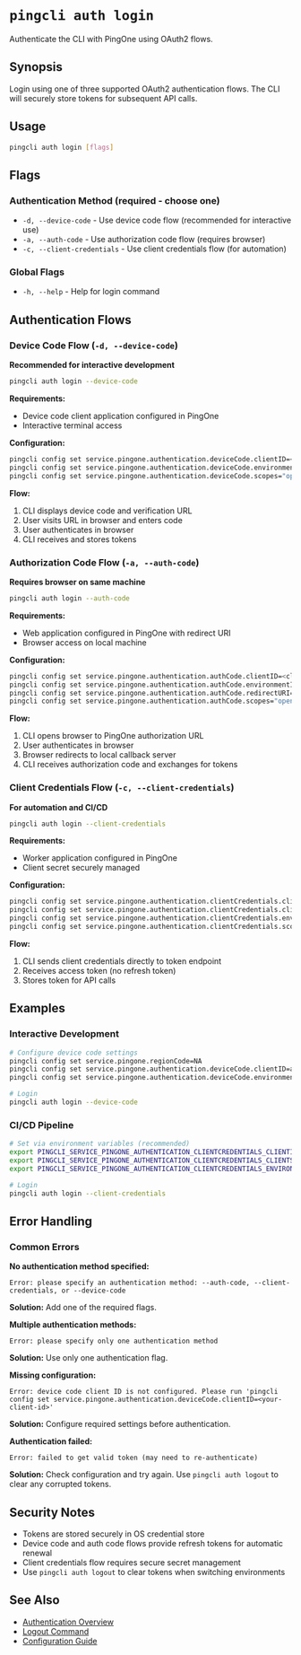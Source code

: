 # `pingcli auth login`

Authenticate the CLI with PingOne using OAuth2 flows.

## Synopsis

Login using one of three supported OAuth2 authentication flows. The CLI will securely store tokens for subsequent API calls.

## Usage
```bash
pingcli auth login [flags]
```

## Flags

### Authentication Method (required - choose one)
- `-d, --device-code` - Use device code flow (recommended for interactive use)
- `-a, --auth-code` - Use authorization code flow (requires browser)
- `-c, --client-credentials` - Use client credentials flow (for automation)

### Global Flags
- `-h, --help` - Help for login command

## Authentication Flows

### Device Code Flow (`-d, --device-code`)
**Recommended for interactive development**

```bash
pingcli auth login --device-code
```

**Requirements:**
- Device code client application configured in PingOne
- Interactive terminal access

**Configuration:**
```bash
pingcli config set service.pingone.authentication.deviceCode.clientID=<client-id>
pingcli config set service.pingone.authentication.deviceCode.environmentID=<env-id>
pingcli config set service.pingone.authentication.deviceCode.scopes="openid,profile"  # optional
```

**Flow:**
1. CLI displays device code and verification URL
2. User visits URL in browser and enters code
3. User authenticates in browser
4. CLI receives and stores tokens

### Authorization Code Flow (`-a, --auth-code`)
**Requires browser on same machine**

```bash
pingcli auth login --auth-code
```

**Requirements:**
- Web application configured in PingOne with redirect URI
- Browser access on local machine

**Configuration:**
```bash
pingcli config set service.pingone.authentication.authCode.clientID=<client-id>
pingcli config set service.pingone.authentication.authCode.environmentID=<env-id>
pingcli config set service.pingone.authentication.authCode.redirectURI=http://localhost:8080/callback
pingcli config set service.pingone.authentication.authCode.scopes="openid,profile"  # optional
```

**Flow:**
1. CLI opens browser to PingOne authorization URL
2. User authenticates in browser
3. Browser redirects to local callback server
4. CLI receives authorization code and exchanges for tokens

### Client Credentials Flow (`-c, --client-credentials`)
**For automation and CI/CD**

```bash
pingcli auth login --client-credentials
```

**Requirements:**
- Worker application configured in PingOne
- Client secret securely managed

**Configuration:**
```bash
pingcli config set service.pingone.authentication.clientCredentials.clientID=<client-id>
pingcli config set service.pingone.authentication.clientCredentials.clientSecret=<client-secret>
pingcli config set service.pingone.authentication.clientCredentials.environmentID=<env-id>
pingcli config set service.pingone.authentication.clientCredentials.scopes="p1:read:*"  # optional
```

**Flow:**
1. CLI sends client credentials directly to token endpoint
2. Receives access token (no refresh token)
3. Stores token for API calls

## Examples

### Interactive Development
```bash
# Configure device code settings
pingcli config set service.pingone.regionCode=NA
pingcli config set service.pingone.authentication.deviceCode.clientID=abc123
pingcli config set service.pingone.authentication.deviceCode.environmentID=env456

# Login
pingcli auth login --device-code
```

### CI/CD Pipeline
```bash
# Set via environment variables (recommended)
export PINGCLI_SERVICE_PINGONE_AUTHENTICATION_CLIENTCREDENTIALS_CLIENTID="$CI_CLIENT_ID"
export PINGCLI_SERVICE_PINGONE_AUTHENTICATION_CLIENTCREDENTIALS_CLIENTSECRET="$CI_CLIENT_SECRET"
export PINGCLI_SERVICE_PINGONE_AUTHENTICATION_CLIENTCREDENTIALS_ENVIRONMENTID="$CI_ENV_ID"

# Login
pingcli auth login --client-credentials
```

## Error Handling

### Common Errors

**No authentication method specified:**
```
Error: please specify an authentication method: --auth-code, --client-credentials, or --device-code
```
**Solution:** Add one of the required flags.

**Multiple authentication methods:**
```
Error: please specify only one authentication method
```
**Solution:** Use only one authentication flag.

**Missing configuration:**
```
Error: device code client ID is not configured. Please run 'pingcli config set service.pingone.authentication.deviceCode.clientID=<your-client-id>'
```
**Solution:** Configure required settings before authentication.

**Authentication failed:**
```
Error: failed to get valid token (may need to re-authenticate)
```
**Solution:** Check configuration and try again. Use `pingcli auth logout` to clear any corrupted tokens.

## Security Notes

- Tokens are stored securely in OS credential store
- Device code and auth code flows provide refresh tokens for automatic renewal
- Client credentials flow requires secure secret management
- Use `pingcli auth logout` to clear tokens when switching environments

## See Also
- [Authentication Overview](overview.md)
- [Logout Command](logout.md)
- [Configuration Guide](../tool-configuration/configuration-key.md)